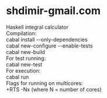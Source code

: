 # shdimir-gmail.com
Haskell integral calculator <br>
Compilation: <br>
cabal install --only-dependencies <br>
cabal new-configure --enable-tests <br>
cabal new-build <br>
For test running: <br>
cabal new-test <br>
For execution: <br>
cabal run <br>
Flags for running on multicores: <br>
+RTS -Nx (where N = number of cores) <br>